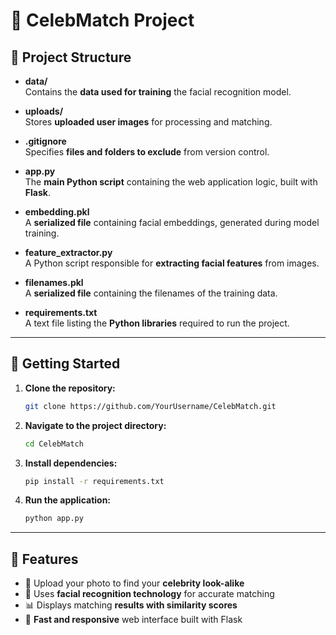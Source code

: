 # 🌟 **CelebMatch Project**

## 🔢 **Project Structure**

- **data/**  
  Contains the **data used for training** the facial recognition model.

- **uploads/**  
  Stores **uploaded user images** for processing and matching.

- **.gitignore**  
  Specifies **files and folders to exclude** from version control.

- **app.py**  
  The **main Python script** containing the web application logic, built with **Flask**.

- **embedding.pkl**  
  A **serialized file** containing facial embeddings, generated during model training.

- **feature_extractor.py**  
  A Python script responsible for **extracting facial features** from images.

- **filenames.pkl**  
  A **serialized file** containing the filenames of the training data.

- **requirements.txt**  
  A text file listing the **Python libraries** required to run the project.

---

## 🚀 **Getting Started**

1. **Clone the repository:**
   ```bash
   git clone https://github.com/YourUsername/CelebMatch.git
   ```

2. **Navigate to the project directory:**
   ```bash
   cd CelebMatch
   ```

3. **Install dependencies:**
   ```bash
   pip install -r requirements.txt
   ```

4. **Run the application:**
   ```bash
   python app.py
   ```

---

## 📢 **Features**
- 👤 Upload your photo to find your **celebrity look-alike**
- 🔧 Uses **facial recognition technology** for accurate matching
- 📊 Displays matching **results with similarity scores**
- 📅 **Fast and responsive** web interface built with Flask


